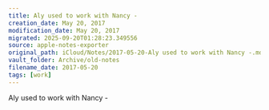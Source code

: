 ```yaml
---
title: Aly used to work with Nancy -
creation_date: May 20, 2017
modification_date: May 20, 2017
migrated: 2025-09-20T01:28:23.349556
source: apple-notes-exporter
original_path: iCloud/Notes/2017-05-20-Aly used to work with Nancy -.md
vault_folder: Archive/old-notes
filename_date: 2017-05-20
tags: [work]
---
```



Aly used to work with Nancy - 
